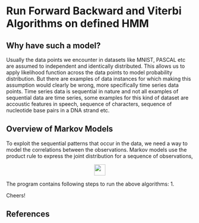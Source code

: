 # Run Forward Backward and Viterbi Algorithms on defined HMM

## Why have such a model?
Usually the data points we encounter in datasets like MNIST, PASCAL etc are assumed to independent and identically distributed. This allows us to apply likelihood function across the data points to model probability distribution. But there are examples of data instances for which making this assumption would clearly be wrong, more specifically time series data points. Time series data is sequential in nature and not all examples of sequential data are time series, some examples for this kind of dataset are accoustic features in speech, sequence of characters, sequence of nucleotide base pairs in a DNA strand etc. 

## Overview of Markov Models
To exploit the sequential patterns that occur in the data, we need a way to model the correlations between the observations. Markov models use the product rule to express the joint distribution for a sequence of observations, 
<br>
<p align= "center">
<img src="https://render.githubusercontent.com/render/math?math=P(x_1, x_2, ..., x_n) = \Pi^n_{i=2} \ p(x_i\ |\ x_1,..., x_i-1) " height="30">
</p>
The program contains following steps to run the above algorithms:
1. 

Cheers!

## References 


